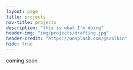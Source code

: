 ```yaml
---
layout: page
title: projects
nav-title: projects
description: "this is what I'm doing"
header-img: "img/projects/drafting.jpg"
header-credit: "https://unsplash.com/@szolkin"
hide: true
---
```


coming soon
